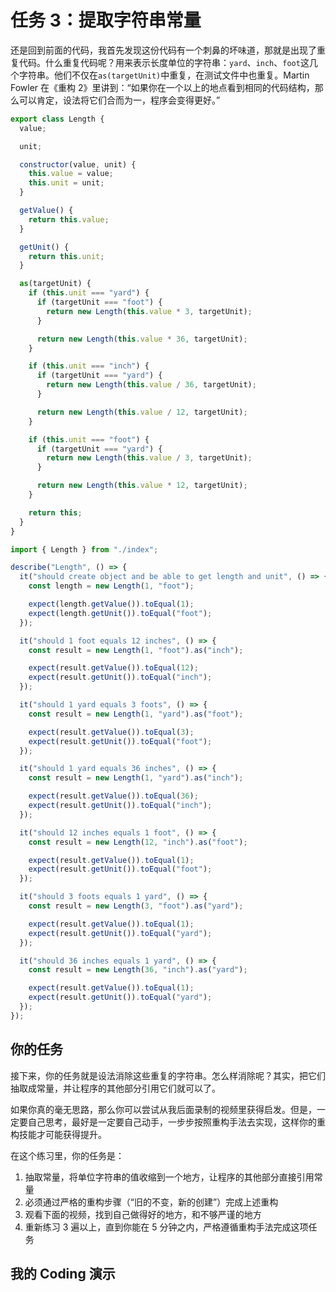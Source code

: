 # 任务 3：提取字符串常量

还是回到前面的代码，我首先发现这份代码有一个刺鼻的坏味道，那就是出现了重复代码。什么重复代码呢？用来表示长度单位的字符串：`yard`、`inch`、`foot`这几个字符串。他们不仅在`as(targetUnit)`中重复，在测试文件中也重复。Martin Fowler 在《重构 2》里讲到：“如果你在一个以上的地点看到相同的代码结构，那么可以肯定，设法将它们合而为一，程序会变得更好。”

```javascript
export class Length {
  value;

  unit;

  constructor(value, unit) {
    this.value = value;
    this.unit = unit;
  }

  getValue() {
    return this.value;
  }

  getUnit() {
    return this.unit;
  }

  as(targetUnit) {
    if (this.unit === "yard") {
      if (targetUnit === "foot") {
        return new Length(this.value * 3, targetUnit);
      }

      return new Length(this.value * 36, targetUnit);
    }

    if (this.unit === "inch") {
      if (targetUnit === "yard") {
        return new Length(this.value / 36, targetUnit);
      }

      return new Length(this.value / 12, targetUnit);
    }

    if (this.unit === "foot") {
      if (targetUnit === "yard") {
        return new Length(this.value / 3, targetUnit);
      }

      return new Length(this.value * 12, targetUnit);
    }

    return this;
  }
}
```

```javascript
import { Length } from "./index";

describe("Length", () => {
  it("should create object and be able to get length and unit", () => {
    const length = new Length(1, "foot");

    expect(length.getValue()).toEqual(1);
    expect(length.getUnit()).toEqual("foot");
  });

  it("should 1 foot equals 12 inches", () => {
    const result = new Length(1, "foot").as("inch");

    expect(result.getValue()).toEqual(12);
    expect(result.getUnit()).toEqual("inch");
  });

  it("should 1 yard equals 3 foots", () => {
    const result = new Length(1, "yard").as("foot");

    expect(result.getValue()).toEqual(3);
    expect(result.getUnit()).toEqual("foot");
  });

  it("should 1 yard equals 36 inches", () => {
    const result = new Length(1, "yard").as("inch");

    expect(result.getValue()).toEqual(36);
    expect(result.getUnit()).toEqual("inch");
  });

  it("should 12 inches equals 1 foot", () => {
    const result = new Length(12, "inch").as("foot");

    expect(result.getValue()).toEqual(1);
    expect(result.getUnit()).toEqual("foot");
  });

  it("should 3 foots equals 1 yard", () => {
    const result = new Length(3, "foot").as("yard");

    expect(result.getValue()).toEqual(1);
    expect(result.getUnit()).toEqual("yard");
  });

  it("should 36 inches equals 1 yard", () => {
    const result = new Length(36, "inch").as("yard");

    expect(result.getValue()).toEqual(1);
    expect(result.getUnit()).toEqual("yard");
  });
});
```

## 你的任务

接下来，你的任务就是设法消除这些重复的字符串。怎么样消除呢？其实，把它们抽取成常量，并让程序的其他部分引用它们就可以了。

如果你真的毫无思路，那么你可以尝试从我后面录制的视频里获得启发。但是，一定要自己思考，最好是一定要自己动手，一步步按照重构手法去实现，这样你的重构技能才可能获得提升。

在这个练习里，你的任务是：

1. 抽取常量，将单位字符串的值收缩到一个地方，让程序的其他部分直接引用常量
2. 必须通过严格的重构步骤（“旧的不变，新的创建”）完成上述重构
3. 观看下面的视频，找到自己做得好的地方，和不够严谨的地方
4. 重新练习 3 遍以上，直到你能在 5 分钟之内，严格遵循重构手法完成这项任务

## 我的 Coding 演示
